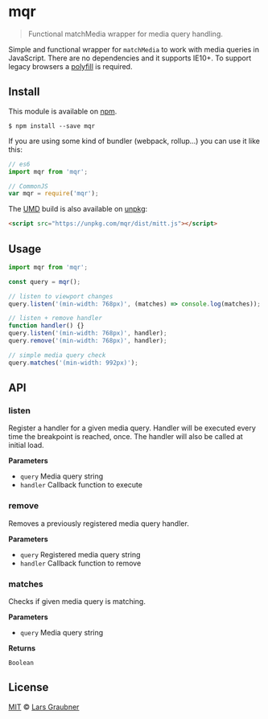 # mqr

> Functional matchMedia wrapper for media query handling.

Simple and functional wrapper for `matchMedia` to work with media queries in JavaScript. There are no dependencies and it supports IE10+. To support legacy browsers a [polyfill](https://github.com/paulirish/matchMedia.js) is required.

## Install

This module is available on [npm](https://www.npmjs.com/).

```
$ npm install --save mqr
```

If you are using some kind of bundler (webpack, rollup...) you can use it like this:

```JavaScript
// es6
import mqr from 'mqr';

// CommonJS
var mqr = require('mqr');
```

The [UMD](https://github.com/umdjs/umd) build is also available on [unpkg](https://unpkg.com/#/):

```HTML
<script src="https://unpkg.com/mqr/dist/mitt.js"></script>
```

## Usage

```JavaScript
import mqr from 'mqr';

const query = mqr();

// listen to viewport changes
query.listen('(min-width: 768px)', (matches) => console.log(matches));

// listen + remove handler
function handler() {}
query.listen('(min-width: 768px)', handler);
query.remove('(min-width: 768px)', handler);

// simple media query check
query.matches('(min-width: 992px)');
```

## API

### listen

Register a handler for a given media query. Handler will be executed every time the breakpoint is reached, once. The handler will also be called at initial load.

**Parameters**

- `query` Media query string
- `handler` Callback function to execute

### remove

Removes a previously registered media query handler.

**Parameters**

- `query` Registered media query string
- `handler` Callback function to remove

### matches

Checks if given media query is matching.

**Parameters**

- `query` Media query string

**Returns**

`Boolean`

## License

[MIT](https://github.com/lgraubner/mqr/blob/master/LICENSE.md) © [Lars Graubner](https://larsgraubner.com)
